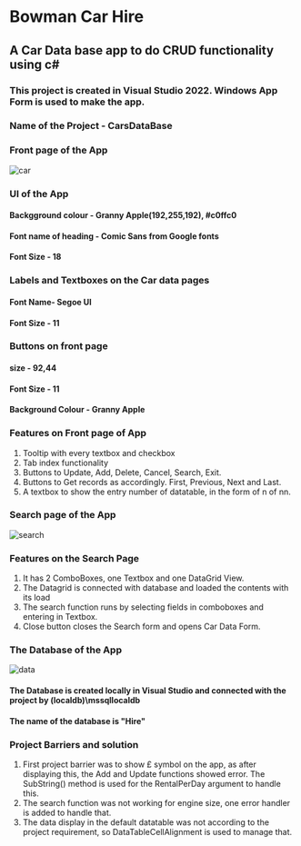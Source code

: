 # Bowman Car Hire
## A Car Data base app to do CRUD functionality using c#
### This project is created in Visual Studio 2022. Windows App Form is used to make the app.

### Name of the Project - CarsDataBase

### Front page of the App
![car](https://user-images.githubusercontent.com/70952736/161056014-bf866fd6-5b01-4832-a7dd-c7f98615dea5.PNG)

### UI of the App

#### Backgground colour - Granny Apple(192,255,192), #c0ffc0
#### Font name of heading - Comic Sans from Google fonts
#### Font Size - 18

### Labels and Textboxes on the Car data pages
#### Font Name- Segoe UI
#### Font Size - 11

### Buttons on front page
#### size - 92,44
#### Font Size - 11
#### Background Colour - Granny Apple

### Features on Front page of App
1.  Tooltip with every textbox and checkbox
2.  Tab index functionality
3.  Buttons to Update, Add, Delete, Cancel, Search, Exit.
4.  Buttons to Get records as accordingly. First, Previous, Next and Last.
5.  A textbox to show the entry number of datatable, in the form of n of nn.

### Search page of the App
![search](https://user-images.githubusercontent.com/70952736/161056192-ebb0725a-2e86-4148-99dc-acbe0818a6f0.PNG)

### Features on the Search Page
1.  It has 2 ComboBoxes, one Textbox and one DataGrid View.
2.  The Datagrid is connected with database and loaded the contents with its load
3.  The search function runs by selecting fields in comboboxes and entering in Textbox.
4.  Close button closes the Search form and opens Car Data Form.

### The Database of the App
![data](https://user-images.githubusercontent.com/70952736/161056379-5e4fa071-a8df-4379-a554-9fad5a1c3b07.PNG)

#### The Database is created locally in Visual Studio and connected with the project by (localdb)\mssqllocaldb
#### The name of the database is "Hire"

### Project Barriers and solution
1. First project barrier was to show £ symbol on the app, as after displaying this, the Add and Update functions showed error. 
    The SubString() method is used for the RentalPerDay argument to handle this.
2. The search function was not working for engine size, one error handler is added to handle that.
3. The data display in the default datatable was not according to the project requirement, so DataTableCellAlignment is used to manage that.
